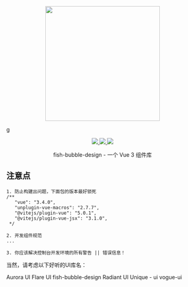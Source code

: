 <!--
 * @Date: 2023-12-30 11:43:31
 * @Description: Modify here please
-->
<p align="center">
  <img width="300px" src="https://cdn.yupaowang.com/yupao_pc/images/pl/fish-bubble-design-logo.png">
</p>g

<p align="center">
  <a href="https://www.npmjs.org/package/umy-ui">
    <img src="https://img.shields.io/npm/v/umy-ui.svg" />
  </a>
  <a href="https://github.com/u-leo/umy-ui">
    <img src="https://img.shields.io/badge/node-%20%3E%3D%2018-47c219" />
  </a>
  <a href="https://npmcharts.com/compare/umy-ui?minimal=true">
    <img src="https://img.shields.io/npm/dm/umy-ui.svg" />
  </a>
  <br>
</p>

<p align="center">fish-bubble-design - 一个 Vue 3 组件库</p>

## 注意点

```shell
1. 防止构建出问题，下面包的版本最好锁死
/**
   "vue": "3.4.0",
   "unplugin-vue-macros": "2.7.7",
   "@vitejs/plugin-vue": "5.0.1",
   "@vitejs/plugin-vue-jsx": "3.1.0",
 */

2. 开发组件规范
...

3. 你应该解决控制台开发环境的所有警告 || 错误信息！

```

当然，请考虑以下好听的UI库名：

Aurora UI
Flare UI
fish-bubble-design
Radiant UI
Unique - ui
vogue-ui
